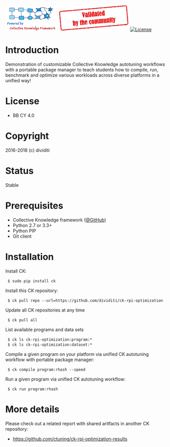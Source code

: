 [![logo](https://github.com/ctuning/ck-guide-images/blob/master/logo-powered-by-ck.png)](http://cKnowledge.org)
[![logo](https://github.com/ctuning/ck-guide-images/blob/master/logo-validated-by-the-community-simple.png)](http://cTuning.org)
[![License](https://img.shields.io/badge/License-BSD%203--Clause-blue.svg)](https://opensource.org/licenses/BSD-3-Clause)

Introduction
============

Demonstration of customizable Collective Knowledge autotuning workflows 
with a portable package manager to teach students how to compile, run, 
benchmark and optimize various workloads across diverse platforms
in a unified way!

License
=======
* BB CY 4.0

Copyright
=========
2016-2018 (c) dividiti

Status
======
Stable

Prerequisites
=============
* Collective Knowledge framework ([@GitHub](http://github.com/ctuning/ck))
* Python 2.7 or 3.3+
* Python PIP
* Git client

Installation
============
Install CK:

```
 $ sudo pip install ck
```

Install this CK repository:

```
 $ ck pull repo --url=https://github.com/dividiti/ck-rpi-optimization
```

Update all CK repositories at any time
```
 $ ck pull all
```

List available programs and data sets

```
 $ ck ls ck-rpi-optimization:program:*
 $ ck ls ck-rpi-optimization:dataset:*
```

Compile a given program on your platform via unified CK autotuning workflow with portable package manager:
```
 $ ck compile program:rhash --speed
```

Run a given program via unified CK autotuning workflow:

```
 $ ck run program:rhash
```

More details
============

Please check out a related report with shared aritfacts in another CK repository:
* https://github.com/ctuning/ck-rpi-optimization-results
